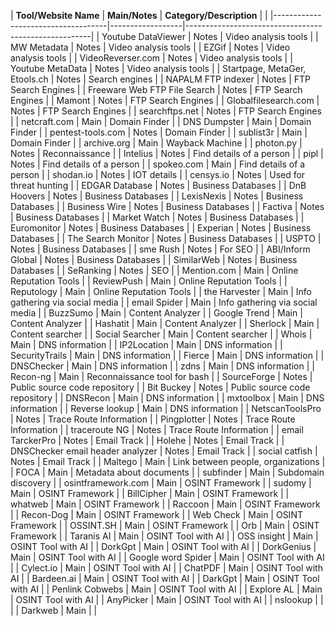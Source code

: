 | **Tool/Website Name**              | **Main/Notes**   | **Category/Description**      |                            |
|------------------------------------|------------------|------------------------------------------------------|
| Youtube DataViewer                 | Notes            | Video analysis tools                                 |
| MW Metadata                        | Notes            | Video analysis tools                                 |
| EZGif                              | Notes            | Video analysis tools                                 |
| VideoReverser.com                  | Notes            | Video analysis tools                                 |
| Youtube MetaData                   | Notes            | Video analysis tools                                 |
| Startpage, MetaGer, Etools.ch      | Notes            | Search engines                                       |
| NAPALM FTP indexer                 | Notes            | FTP Search Engines                                   |
| Freeware Web FTP File Search       | Notes            | FTP Search Engines                                   |
| Mamont                             | Notes            | FTP Search Engines                                   |
| Globalfilesearch.com               | Notes            | FTP Search Engines                                   |
| searchftps.net                     | Notes            | FTP Search Engines                                   |
| netcraft.com                       | Main             | Domain Finder                                        |
| DNS Dumpster                       | Main             | Domain Finder                                        |
| pentest-tools.com                  | Notes            | Domain Finder                                        |
| sublist3r                          | Main             | Domain Finder                                        |
| archive.org                        | Main             | Wayback Machine                                      |
| photon.py                          | Notes            | Reconnaissance                                       |
| Intelius                           | Notes            | Find details of a person                             |
| pipl                               | Notes            | Find details of a person                             |
| spokeo.com                         | Main             | Find details of a person                             |
| shodan.io                          | Notes            | IOT details                                          |
| censys.io                          | Notes            | Used for threat hunting                              |
| EDGAR Database                     | Notes            | Business Databases                                   |
| DnB Hoovers                        | Notes            | Business Databases                                   |
| LexisNexis                         | Notes            | Business Databases                                   |
| Business Wire                      | Notes            | Business Databases                                   |
| Factiva                            | Notes            | Business Databases                                   |
| Market Watch                       | Notes            | Business Databases                                   |
| Euromonitor                        | Notes            | Business Databases                                   |
| Experian                           | Notes            | Business Databases                                   |
| The Search Monitor                 | Notes            | Business Databases                                   |
| USPTO                              | Notes            | Business Databases                                   |
| sme Rush                           | Notes            | For SEO                                              |
| ABI/Inform Global                  | Notes            | Business Databases                                   |
| SimilarWeb                         | Notes            | Business Databases                                   |
| SeRanking                          | Notes            | SEO                                                  |
| Mention.com                        | Main             | Online Reputation Tools                              |
| ReviewPush                         | Main             | Online Reputation Tools                              |
| Reputology                         | Main             | Online Reputation Tools                              |
| the Harvester                      | Main             | Info gathering via social media                      |
| email Spider                       | Main             | Info gathering via social media                      |
| BuzzSumo                           | Main             | Content Analyzer                                     |
| Google Trend                       | Main             | Content Analyzer                                     |
| Hashatit                           | Main             | Content Analyzer                                     |
| Sherlock                           | Main             | Content searcher                                     |
| Social Searcher                    | Main             | Content searcher                                     |
| Whois                              | Main             | DNS information                                      |
| IP2Location                        | Main             | DNS information                                      |
| SecurityTrails                     | Main             | DNS information                                      |
| Fierce                             | Main             | DNS information                                      |
| DNSChecker                         | Main             | DNS information                                      |
| zdns                               | Main             | DNS information                                      |
| Recon-ng                           | Main             | Reconnaissance tool for bash                         |
| SourceForge                        | Notes            | Public source code repository                        |
| Bit Buckey                         | Notes            | Public source code repository                        |
| DNSRecon                           | Main             | DNS information                                      |
| mxtoolbox                          | Main             | DNS information                                      |
| Reverse lookup                     | Main             | DNS information                                      |
| NetscanToolsPro                    | Notes            | Trace Route Information                              |
| Pingplotter                        | Notes            | Trace Route Information                              |
| traceroute NG                      | Notes            | Trace Route Information                              |
| email TarckerPro                   | Notes            | Email Track                                          |
| Holehe                             | Notes            | Email Track                                          |
| DNSChecker email header analyzer    | Notes            | Email Track                                          |
| social catfish                     | Notes            | Email Track                                          |
| Maltego                            | Main             | Link between people, organizations                   |
| FOCA                               | Main             | Metadata about documents                             |
| subfinder                          | Main             | Subdomain discovery                                  |
| osintframework.com                 | Main             | OSINT Framework                                      |
| sudomy                             | Main             | OSINT Framework                                      |
| BillCipher                         | Main             | OSINT Framework                                      |
| whatweb                            | Main             | OSINT Framework                                      |
| Raccoon                            | Main             | OSINT Framework                                      |
| Recon-Dog                          | Main             | OSINT Framework                                      |
| Web Check                          | Main             | OSINT Framework                                      |
| OSSINT.SH                          | Main             | OSINT Framework                                      |
| Orb                                | Main             | OSINT Framework                                      |
| Taranis AI                         | Main             | OSINT Tool with AI                                   |
| OSS insight                        | Main             | OSINT Tool with AI                                   |
| DorkGpt                            | Main             | OSINT Tool with AI                                   |
| DorkGenius                         | Main             | OSINT Tool with AI                                   |
| Google word Spider                 | Main             | OSINT Tool with AI                                   |
| Cylect.io                          | Main             | OSINT Tool with AI                                   |
| ChatPDF                            | Main             | OSINT Tool with AI                                   |
| Bardeen.ai                         | Main             | OSINT Tool with AI                                   |
| DarkGpt                            | Main             | OSINT Tool with AI                                   |
| Penlink Cobwebs                    | Main             | OSINT Tool with AI                                   |
| Explore AL                         | Main             | OSINT Tool with AI                                   |
| AnyPicker                          | Main             | OSINT Tool with AI                                   |
| nslookup                           |                  |                                                      |
| Darkweb                            | Main             |                                                      |

